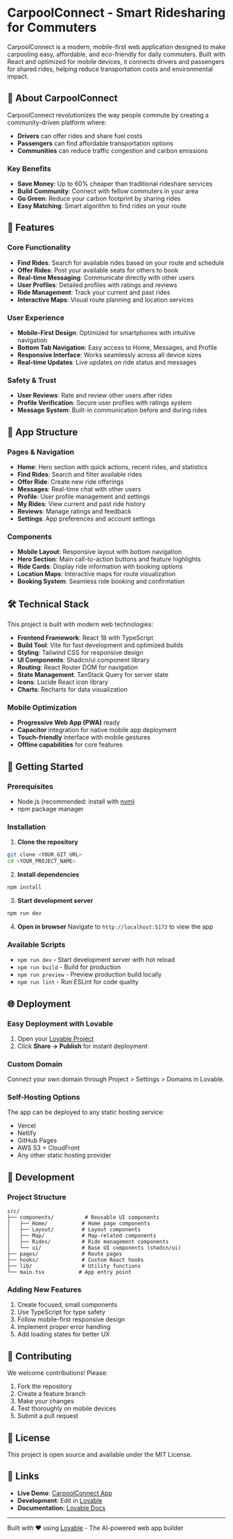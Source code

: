 
# CarpoolConnect - Smart Ridesharing for Commuters

CarpoolConnect is a modern, mobile-first web application designed to make carpooling easy, affordable, and eco-friendly for daily commuters. Built with React and optimized for mobile devices, it connects drivers and passengers for shared rides, helping reduce transportation costs and environmental impact.

## 🚗 About CarpoolConnect

CarpoolConnect revolutionizes the way people commute by creating a community-driven platform where:
- **Drivers** can offer rides and share fuel costs
- **Passengers** can find affordable transportation options
- **Communities** can reduce traffic congestion and carbon emissions

### Key Benefits
- **Save Money**: Up to 60% cheaper than traditional rideshare services
- **Build Community**: Connect with fellow commuters in your area
- **Go Green**: Reduce your carbon footprint by sharing rides
- **Easy Matching**: Smart algorithm to find rides on your route

## 🌟 Features

### Core Functionality
- **Find Rides**: Search for available rides based on your route and schedule
- **Offer Rides**: Post your available seats for others to book
- **Real-time Messaging**: Communicate directly with other users
- **User Profiles**: Detailed profiles with ratings and reviews
- **Ride Management**: Track your current and past rides
- **Interactive Maps**: Visual route planning and location services

### User Experience
- **Mobile-First Design**: Optimized for smartphones with intuitive navigation
- **Bottom Tab Navigation**: Easy access to Home, Messages, and Profile
- **Responsive Interface**: Works seamlessly across all device sizes
- **Real-time Updates**: Live updates on ride status and messages

### Safety & Trust
- **User Reviews**: Rate and review other users after rides
- **Profile Verification**: Secure user profiles with ratings system
- **Message System**: Built-in communication before and during rides

## 📱 App Structure

### Pages & Navigation
- **Home**: Hero section with quick actions, recent rides, and statistics
- **Find Rides**: Search and filter available rides
- **Offer Ride**: Create new ride offerings
- **Messages**: Real-time chat with other users
- **Profile**: User profile management and settings
- **My Rides**: View current and past ride history
- **Reviews**: Manage ratings and feedback
- **Settings**: App preferences and account settings

### Components
- **Mobile Layout**: Responsive layout with bottom navigation
- **Hero Section**: Main call-to-action buttons and feature highlights
- **Ride Cards**: Display ride information with booking options
- **Location Maps**: Interactive maps for route visualization
- **Booking System**: Seamless ride booking and confirmation

## 🛠 Technical Stack

This project is built with modern web technologies:

- **Frontend Framework**: React 18 with TypeScript
- **Build Tool**: Vite for fast development and optimized builds
- **Styling**: Tailwind CSS for responsive design
- **UI Components**: Shadcn/ui component library
- **Routing**: React Router DOM for navigation
- **State Management**: TanStack Query for server state
- **Icons**: Lucide React icon library
- **Charts**: Recharts for data visualization

### Mobile Optimization
- **Progressive Web App (PWA)** ready
- **Capacitor** integration for native mobile app deployment
- **Touch-friendly** interface with mobile gestures
- **Offline capabilities** for core features

## 🚀 Getting Started

### Prerequisites
- Node.js (recommended: install with [nvm](https://github.com/nvm-sh/nvm#installing-and-updating))
- npm package manager

### Installation

1. **Clone the repository**
```bash
git clone <YOUR_GIT_URL>
cd <YOUR_PROJECT_NAME>
```

2. **Install dependencies**
```bash
npm install
```

3. **Start development server**
```bash
npm run dev
```

4. **Open in browser**
Navigate to `http://localhost:5173` to view the app

### Available Scripts
- `npm run dev` - Start development server with hot reload
- `npm run build` - Build for production
- `npm run preview` - Preview production build locally
- `npm run lint` - Run ESLint for code quality

## 🌐 Deployment

### Easy Deployment with Lovable
1. Open your [Lovable Project](https://lovable.dev/projects/198e9940-2dc2-4c51-8e1f-3684d0d1c0e9)
2. Click **Share → Publish** for instant deployment

### Custom Domain
Connect your own domain through Project > Settings > Domains in Lovable.

### Self-Hosting Options
The app can be deployed to any static hosting service:
- Vercel
- Netlify
- GitHub Pages
- AWS S3 + CloudFront
- Any other static hosting provider

## 🔧 Development

### Project Structure
```
src/
├── components/          # Reusable UI components
│   ├── Home/           # Home page components
│   ├── Layout/         # Layout components
│   ├── Map/            # Map-related components
│   ├── Rides/          # Ride management components
│   └── ui/             # Base UI components (shadcn/ui)
├── pages/              # Route pages
├── hooks/              # Custom React hooks
├── lib/                # Utility functions
└── main.tsx           # App entry point
```

### Adding New Features
1. Create focused, small components
2. Use TypeScript for type safety
3. Follow mobile-first responsive design
4. Implement proper error handling
5. Add loading states for better UX

## 🤝 Contributing

We welcome contributions! Please:
1. Fork the repository
2. Create a feature branch
3. Make your changes
4. Test thoroughly on mobile devices
5. Submit a pull request

## 📄 License

This project is open source and available under the MIT License.

## 🔗 Links

- **Live Demo**: [CarpoolConnect App](https://lovable.dev/projects/198e9940-2dc2-4c51-8e1f-3684d0d1c0e9)
- **Development**: Edit in [Lovable](https://lovable.dev/projects/198e9940-2dc2-4c51-8e1f-3684d0d1c0e9)
- **Documentation**: [Lovable Docs](https://docs.lovable.dev/)

---

Built with ❤️ using [Lovable](https://lovable.dev) - The AI-powered web app builder
